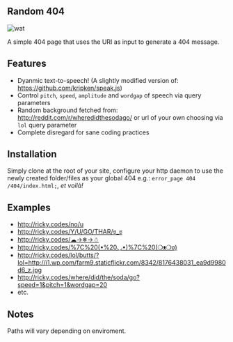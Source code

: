 ## Random 404

![wat](http://ricky.codes/i/deal-with-it.gif?v=lol)

A simple 404 page that uses the URI as input to generate a 404 message.

## Features

* Dyanmic text-to-speech! (A slightly modified version of: https://github.com/kripken/speak.js)
* Control `pitch`, `speed`, `amplitude` and `wordgap` of speech via query parameters
* Random background fetched from: http://reddit.com/r/wheredidthesodago/ or url of your own choosing via `lol` query parameter
* Complete disregard for sane coding practices

## Installation

Simply clone at the root of your site, configure your http daemon to use the newly created folder/files as your global 404 e.g.: `error_page 404 /404/index.html;`, _et voilà!_

## Examples

* http://ricky.codes/no/u
* http://ricky.codes/Y/U/GO/THAR/ಠ_ಠ
* http://ricky.codes/☁→❄→☃
* http://ricky.codes/%7C%20(•%20◡•)%7C%20(❍ᴥ❍ʋ)
* http://ricky.codes/lol/butts/?lol=http://i1.wp.com/farm9.staticflickr.com/8342/8176438031_ea9d9980d6_z.jpg
* http://ricky.codes/where/did/the/soda/go?speed=1&pitch=1&wordgap=20
* etc.

## Notes

Paths will vary depending on enviroment.
